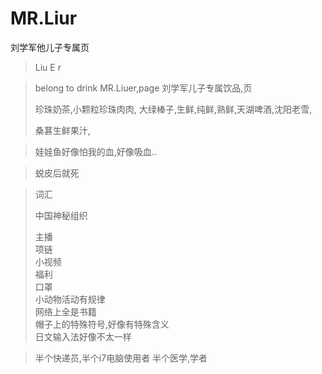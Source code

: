 # MR.Liur
刘学军他儿子专属页


>Liu E r

> belong to drink MR.Liuer,page
> 刘学军儿子专属饮品,页
>
> 珍珠奶茶,小颗粒珍珠肉肉,
> 大绿棒子,生鲜,纯鲜,熟鲜,天湖啤酒,沈阳老雪,
>
>
> 桑葚生鲜果汁,
>
>
>
>
>


>娃娃鱼好像怕我的血,好像吸血..
>
>

>蜕皮后就死
>
>


>词汇
>
>中国神秘组织     </br>
>
>主播            </br>
>项链            </br>
>小视频          </br>
>福利            </br>
>口罩            </br>
>小动物活动有规律  </br>
>网络上全是书籍    </br>
>帽子上的特殊符号,好像有特殊含义 </br>
>日文输入法好像不太一样   </br>

>半个快递员,半个i7电脑使用者
>半个医学,学者
